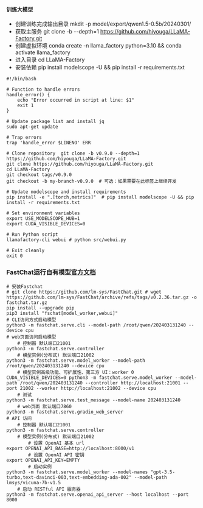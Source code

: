 
#### 训练大模型

- 创建训练完成输出目录 mkdit -p model/export/qwen1.5-0.5b/20240301/
- 获取主服务  git clone -b <tag-name> --depth=1 https://github.com/hiyouga/LLaMA-Factory.git
- 创建虚拟环境 conda create -n llama_factory python=3.10 && conda activate llama_factory
- 进入目录 cd LLaMA-Factory
- 安装依赖 pip install modelscope -U && pip install -r requirements.txt

```shell
#!/bin/bash

# Function to handle errors
handle_error() {
    echo "Error occurred in script at line: $1"
    exit 1
}

# Update package list and install jq
sudo apt-get update

# Trap errors
trap 'handle_error $LINENO' ERR

# Clone repository  git clone -b v0.9.0 --depth=1 https://github.com/hiyouga/LLaMA-Factory.git
git clone https://github.com/hiyouga/LLaMA-Factory.git
cd LLaMA-Factory
git checkout tags/v0.9.0
git checkout -b my-branch-v0.9.0  # 可选：如果需要在此标签上继续开发

# Update modelscope and install requirements
pip install -e ".[torch,metrics]"  # pip install modelscope -U && pip install -r requirements.txt

# Set environment variables
export USE_MODELSCOPE_HUB=1
export CUDA_VISIBLE_DEVICES=0

# Run Python script
llamafactory-cli webui # python src/webui.py

# Exit cleanly
exit 0
```







### FastChat运行自有模型[官方文档](https://github.com/lm-sys/FastChat)
```shell
# 安装Fastchat
# git clone https://github.com/lm-sys/FastChat.git # wget https://github.com/lm-sys/FastChat/archive/refs/tags/v0.2.36.tar.gz -o fastchat.tar.gz
pip install --upgrade pip
pip3 install "fschat[model_worker,webui]"
# CLI访问方式启动模型
python3 -m fastchat.serve.cli --model-path /root/qwen/202403131240 --device cpu
# web页面访问启动模型
    # 控制器 默认端口21001
python3 -m fastchat.serve.controller
    # 模型实例(分布式) 默认端口21002
python3 -m fastchat.serve.model_worker --model-path /root/qwen/202403131240 --device cpu
    # 模型实例高级功能、可扩展性、第三方 UI：worker 0
CUDA_VISIBLE_DEVICES=0 python3 -m fastchat.serve.model_worker --model-path /root/qwen/202403131240 --controller http://localhost:21001 --port 21002 --worker http://localhost:21002 --device cpu
    # 测试
python3 -m fastchat.serve.test_message --model-name 202403131240
    # web页面 默认端口7860
python3 -m fastchat.serve.gradio_web_server
# API 访问
    # 控制器 默认端口21001
python3 -m fastchat.serve.controller
    # 模型实例(分布式) 默认端口21002
        # 设置 OpenAI 基本 url
export OPENAI_API_BASE=http://localhost:8000/v1
        # 设置 OpenAI API 密钥
export OPENAI_API_KEY=EMPTY
        # 启动实例
python3 -m fastchat.serve.model_worker --model-names "gpt-3.5-turbo,text-davinci-003,text-embedding-ada-002" --model-path lmsys/vicuna-7b-v1.5
    # 启动 RESTful API 服务器
python3 -m fastchat.serve.openai_api_server --host localhost --port 8000
```